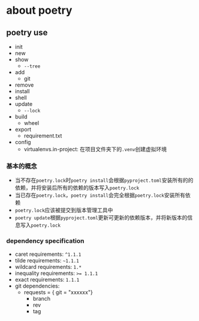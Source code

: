 # about poetry

## poetry use

- init
- new
- show
	- `--tree`
- add
	- git
- remove
- install
- shell
- update
	- `--lock`
- build
	- wheel
- export
	- requirement.txt
- config
	- virtualenvs.in-project: 在项目文件夹下的`.venv`创建虚拟环境

### 基本的概念

- 当不存在`poetry.lock`时`poetry install`会根据`pyproject.toml`安装所有的的依赖，并将安装后所有的依赖的版本写入`poetry.lock`
- 当已存在`poetry.lock`，`poetry install`会完全根据`poetry.lock`安装所有依赖
- `poetry.lock`应该被提交到版本管理工具中
- `poetry update`根据`pyproject.toml`更新可更新的依赖版本，并将新版本的信息写入`poetry.lock`

### dependency specification

- caret requirements: `^1.1.1`
- tilde requirements: `~1.1.1`
- wildcard requirements: `1.*`
- inequality requirements: `>= 1.1.1`
- exact requirements: `1.1.1`
- git dependencies:
	- requests = { git = "xxxxxx"}
		- branch
		- rev
		- tag